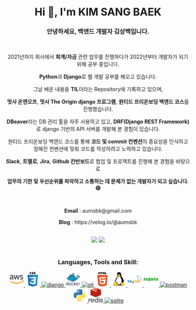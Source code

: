 <!--
**tkdqor/tkdqor** is a ✨ _special_ ✨ repository because its `README.md` (this file) appears on your GitHub profile.

Here are some ideas to get you started:

- 🔭 I’m currently working on ...
- 🌱 I’m currently learning ...
- 👯 I’m looking to collaborate on ...
- 🤔 I’m looking for help with ...
- 💬 Ask me about ...
- 📫 How to reach me: ...
- 😄 Pronouns: ...
- ⚡ Fun fact: ...
-->

<h1 align="center">Hi 👋, I'm KIM SANG BAEK</h1>
<h3 align="center">안녕하세요, 백엔드 개발자 김상백입니다.</h3>

<br>

<p align="center">2021년까지 회사에서 <b>회계/자금</b> 관련 업무를 진행하다가 2022년부터 개발자가 되기 위해 공부 중입니다.</p>
<p align="center"><b>Python</b>과 <b>Django</b>로 웹 개발 공부를 해오고 있습니다.</p>
<p align="center">그날 배운 내용을 <b>TIL</b>이라는 Repository에 기록하고 있으며,</p>
<p align="center"><b>멋사 온앤오프</b>, <b>멋사 The Origin django 프로그램</b>, <b>원티드 프리온보딩 백엔드 코스</b>를 진행했습니다.</p>
<p align="center"><b>DBeaver</b>라는 DB 관리 툴을 자주 사용하고 있고, <b>DRF(Django REST Framework)</b>로 django 기반의 API 서버를 개발해 본 경험이 있습니다.</p>
<p align="center">원티드 프리온보딩 백엔드 코스를 통해 <b>코드 및 commit 컨벤션</b>의 중요성을 인식하고 정해진 컨벤션에 맞춰 코드를 작성하려고 노력하고 있습니다.</p>
<p align="center"><b>Slack</b>, <b>트렐로</b>, <b>Jira</b>, <b>Github 칸반보드</b>로 협업 및 프로젝트를 진행해 본 경험을 바탕으로</p>
<p align="center"><b>업무의 기한 및 우선순위를 파악하고 소통하는 데 문제가 없는 개발자가 되고 싶습니다.😄</b></p>

<br>

<p align="center"><b>Email</b> : aumsbk@gmail.com</p>
<p align="center"><b>Blog</b> : https://velog.io/@aumsbk</p>

<br>

<div align="center">
<img src="https://github-readme-stats.vercel.app/api/top-langs/?username=tkdqor&layout=compact&theme=github_dark" height="165">
<img src="https://github-readme-stats.vercel.app/api?username=tkdqor&show_icons=true&theme=github_dark" height="165">
</div>

<br>

<h3 align="center">Languages, Tools and Skill:</h3>
<p align="center"> <a href="https://aws.amazon.com" target="_blank" rel="noreferrer"> <img src="https://raw.githubusercontent.com/devicons/devicon/master/icons/amazonwebservices/amazonwebservices-original-wordmark.svg" alt="aws" width="40" height="40"/> </a> <a href="https://www.w3schools.com/css/" target="_blank" rel="noreferrer"> <img src="https://raw.githubusercontent.com/devicons/devicon/master/icons/css3/css3-original-wordmark.svg" alt="css3" width="40" height="40"/> </a> <a href="https://www.djangoproject.com/" target="_blank" rel="noreferrer"> <img src="https://cdn.worldvectorlogo.com/logos/django.svg" alt="django" width="40" height="40"/> </a> <a href="https://www.docker.com/" target="_blank" rel="noreferrer"> <img src="https://raw.githubusercontent.com/devicons/devicon/master/icons/docker/docker-original-wordmark.svg" alt="docker" width="40" height="40"/> </a> <a href="https://git-scm.com/" target="_blank" rel="noreferrer"> <img src="https://www.vectorlogo.zone/logos/git-scm/git-scm-icon.svg" alt="git" width="40" height="40"/> </a> <a href="https://www.w3.org/html/" target="_blank" rel="noreferrer"> <img src="https://raw.githubusercontent.com/devicons/devicon/master/icons/html5/html5-original-wordmark.svg" alt="html5" width="40" height="40"/> </a> <a href="https://www.linux.org/" target="_blank" rel="noreferrer"> <img src="https://raw.githubusercontent.com/devicons/devicon/master/icons/linux/linux-original.svg" alt="linux" width="40" height="40"/> </a> <a href="https://www.mysql.com/" target="_blank" rel="noreferrer"> <img src="https://raw.githubusercontent.com/devicons/devicon/master/icons/mysql/mysql-original-wordmark.svg" alt="mysql" width="40" height="40"/> </a> <a href="https://www.nginx.com" target="_blank" rel="noreferrer"> <img src="https://raw.githubusercontent.com/devicons/devicon/master/icons/nginx/nginx-original.svg" alt="nginx" width="40" height="40"/> </a> <a href="https://postman.com" target="_blank" rel="noreferrer"> <img src="https://www.vectorlogo.zone/logos/getpostman/getpostman-icon.svg" alt="postman" width="40" height="40"/> </a> <a href="https://www.python.org" target="_blank" rel="noreferrer"> <img src="https://raw.githubusercontent.com/devicons/devicon/master/icons/python/python-original.svg" alt="python" width="40" height="40"/> </a> <a href="https://redis.io" target="_blank" rel="noreferrer"> <img src="https://raw.githubusercontent.com/devicons/devicon/master/icons/redis/redis-original-wordmark.svg" alt="redis" width="40" height="40"/> </a> <a href="https://www.sqlite.org/" target="_blank" rel="noreferrer"> <img src="https://www.vectorlogo.zone/logos/sqlite/sqlite-icon.svg" alt="sqlite" width="40" height="40"/> </a> </p>
